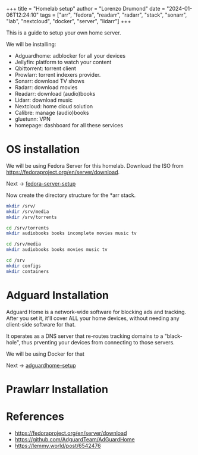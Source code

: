 +++
title = "Homelab setup"
author = "Lorenzo Drumond"
date = "2024-01-06T12:24:10"
tags = ["arr",  "fedora",  "readarr",  "radarr",  "stack",  "sonarr",  "lab",  "nextcloud",  "docker",  "server",  "lidarr"]
+++


This is a guide to setup your own home server.

We will be installing:
- Adguardhome: adblocker for all your devices
- Jellyfin: platform to watch your content
- Qbittorrent: torrent client
- Prowlarr: torrent indexers provider.
- Sonarr: download TV shows
- Radarr: download movies
- Readarr: download (audio)books
- Lidarr: download music
- Nextcloud: home cloud solution
- Calibre: manage (audio)books
- gluetunn: VPN
- homepage: dashboard for all these services

# OS installation
We will be using Fedora Server for this homelab. Download the ISO from https://fedoraproject.org/en/server/download.

Next -> [fedora-server-setup](/wiki/fedora-server-setup/)

Now create the directory structure for the \*arr stack.
```bash
mkdir /srv/
mkdir /srv/media
mkdir /srv/torrents

cd /srv/torrents
mkdir audiobooks books incomplete movies music tv

cd /srv/media
mkdir audiobooks books movies music tv

cd /srv
mkdir configs
mkdir containers
```

# Adguard Installation
Adguard Home is a network-wide software for blocking ads and tracking. After you set it, it'll cover
ALL your home devices, without needing any client-side software for that.

It operates as a DNS server that re-routes tracking domains to a "black-hole", thus prventing
your devices from connecting to those servers.

We will be using Docker for that

Next -> [adguardhome-setup](/wiki/adguardhome-setup/)

# Prawlarr Installation

# References
- https://fedoraproject.org/en/server/download
- https://github.com/AdguardTeam/AdGuardHome
- https://lemmy.world/post/6542476
